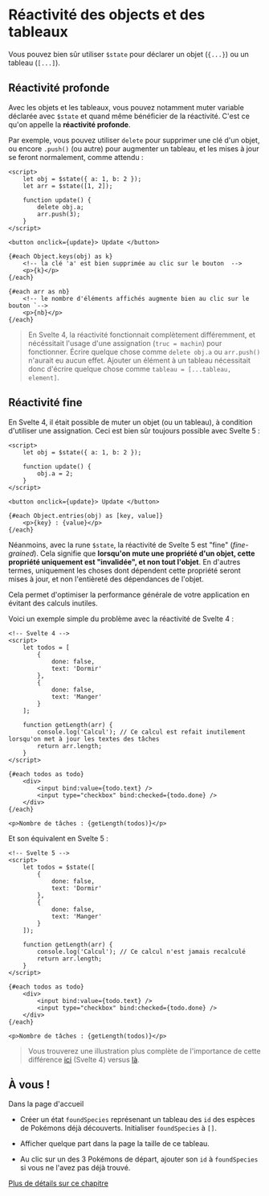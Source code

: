 # Réactivité des objects et des tableaux

Vous pouvez bien sûr utiliser `$state` pour déclarer un objet (`{...}`) ou un tableau (`[...]`).

## Réactivité profonde

Avec les objets et les tableaux, vous pouvez notamment muter variable déclarée avec `$state` et quand même bénéficier de la réactivité. C'est ce qu'on appelle la **réactivité profonde**.

Par exemple, vous pouvez utiliser `delete` pour supprimer une clé d'un objet, ou encore `.push()` (ou autre) pour augmenter un tableau, et les mises à jour se feront normalement, comme attendu :

```svelte
<script>
	let obj = $state({ a: 1, b: 2 });
	let arr = $state([1, 2]);

	function update() {
		delete obj.a;
		arr.push(3);
	}
</script>

<button onclick={update}> Update </button>

{#each Object.keys(obj) as k}
	<!-- la clé 'a' est bien supprimée au clic sur le bouton  -->
	<p>{k}</p>
{/each}

{#each arr as nb}
	<!-- le nombre d'éléments affichés augmente bien au clic sur le bouton `-->
	<p>{nb}</p>
{/each}
```

> En Svelte 4, la réactivité fonctionnait complètement différemment, et nécéssitait l'usage d'une assignation (`truc = machin`) pour fonctionner. Écrire quelque chose comme `delete obj.a` ou `arr.push()` n'aurait eu aucun effet. Ajouter un élément à un tableau nécessitait donc d'écrire quelque chose comme `tableau = [...tableau, element]`.

## Réactivité fine

En Svelte 4, il était possible de muter un objet (ou un tableau), à condition d'utiliser une assignation. Ceci est bien sûr toujours possible avec Svelte 5 :

```svelte
<script>
	let obj = $state({ a: 1, b: 2 });

	function update() {
		obj.a = 2;
	}
</script>

<button onclick={update}> Update </button>

{#each Object.entries(obj) as [key, value]}
	<p>{key} : {value}</p>
{/each}
```

Néanmoins, avec la rune `$state`, la réactivité de Svelte 5 est "fine" (_fine-grained_). Cela signifie que **lorsqu'on mute une propriété d'un objet, cette propriété uniquement est "invalidée", et non tout l'objet**. En d'autres termes, uniquement les choses dont dépendent cette propriété seront mises à jour, et non l'entièreté des dépendances de l'objet.

Cela permet d'optimiser la performance générale de votre application en évitant des calculs inutiles.

Voici un exemple simple du problème avec la réactivité de Svelte 4 :

```svelte
<!-- Svelte 4 -->
<script>
	let todos = [
		{
			done: false,
			text: 'Dormir'
		},
		{
			done: false,
			text: 'Manger'
		}
	];

	function getLength(arr) {
		console.log('Calcul'); // Ce calcul est refait inutilement lorsqu'on met à jour les textes des tâches
		return arr.length;
	}
</script>

{#each todos as todo}
	<div>
		<input bind:value={todo.text} />
		<input type="checkbox" bind:checked={todo.done} />
	</div>
{/each}

<p>Nombre de tâches : {getLength(todos)}</p>
```

Et son équivalent en Svelte 5 :

```svelte
<!-- Svelte 5 -->
<script>
	let todos = $state([
		{
			done: false,
			text: 'Dormir'
		},
		{
			done: false,
			text: 'Manger'
		}
	]);

	function getLength(arr) {
		console.log('Calcul'); // Ce calcul n'est jamais recalculé
		return arr.length;
	}
</script>

{#each todos as todo}
	<div>
		<input bind:value={todo.text} />
		<input type="checkbox" bind:checked={todo.done} />
	</div>
{/each}

<p>Nombre de tâches : {getLength(todos)}</p>
```

> Vous trouverez une illustration plus complète de l'importance de cette différence [ici](https://svelte-5-preview.vercel.app/#H4sIAAAAAAAAE2VSy27jMAz8FVV7cAIE8t21DfSwf7C3OgdVohOhCmXIdLaF4H9fPewE6N7I0ZAzpBj4aCzMvHkPHOUNeMPfpomfOH1PKZnvYAliPrvFq4S0s_Jmon7AgSwQI6fdzDr2fn6NUATHBRUZh8zDTRo0eDlkzpGF9DyQcjg7C8K6y6HyoKRVi5UUidXxtVA80OKx9BbRIYHPTVjXs5cUCO0QjsICXuiai9Yf6lLrP5F4gDsgPbTNyAoiPuGbvXQdq35j7F4dWdHchhjoMVdJBxJCZOy0A2EPBkpuGjZKO8PpiRJ8UcOKHEl_ARJ3aRfYGWsJzg_N_6nRQFXt87X1c_fYGpwWYg7jINr9xS5sE6-szoTwC6S6bv8j5xxkxVabe18EtyYfBnWT9bqQt5ucb32erHQS3cDVFdTnh_saeKnLOeitMm1ir2zrohTq5CR_UDv14eddrM9Laeupj8d2c9qMBjRvyC-wntd_ggUqOqcCAAA=) (Svelte 4) versus [là](https://svelte-5-preview.vercel.app/#H4sIAAAAAAAAE2VSy07EMAz8lRCQ2kqovZe2Egf-gBvlEBJ3N9qsUyXuAqr67-TRZSW4xfZ4Zmxn5ZM24Hn7tnIUZ-Atf55n_sjpe46Bv4AhCLG3i5Mx03np9EzDiCMZIEZWWc969uBJEJRv79VTKIXitKAkbZE5OAuNGg9lwlZsjeWRpEVvDdTGHsrCgRRGLkZQABaJI0Ac0OIwa9TBKYFLJKwf2F181MoiVLUBPNAxNW1_1IVSrwFYwgWQfrX1xHKmPsE3u-t7VrxgYC8qljX3IUbK2vPij-XeO1IUbdkkjIfHa47gi1qWOUm4A1B9EWaBXN-qX8L_kLC9oria75rbgrHTOC_ELAaXyn5iv-7jbKxJgPUehDzuRxA-PeIGqFP6MmTBneRDo2qTXr-m1UXHO88NFe_ej1weQZ4-7NfIc1-KQe2dcf5rZ9dkpbWJTtL2u3lY_x59u32DrpmH8KPOVulJg-ItuQW29-0HkdosMowCAAA=).

## À vous !

<section class='task'>

Dans la page d'accueil

- Créer un état `foundSpecies` représenant un tableau des `id` des espèces de Pokémons déjà découverts. Initialiser `foundSpecies` à `[]`.

- Afficher quelque part dans la page la taille de ce tableau.

- Au clic sur un des 3 Pokémons de départ, ajouter son `id` à `foundSpecies` si vous ne l'avez pas déjà trouvé.

</section>

[Plus de détails sur ce chapitre](https://svelte-5-preview.vercel.app/docs/fine-grained-reactivity)
